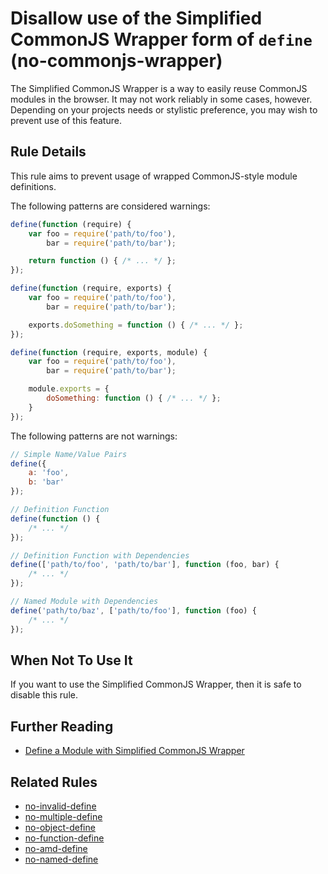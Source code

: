 # Disallow use of the Simplified CommonJS Wrapper form of `define` (no-commonjs-wrapper)

The Simplified CommonJS Wrapper is a way to easily reuse CommonJS modules in the browser. It may not work reliably in some cases, however. Depending on your projects needs or stylistic preference, you may wish to prevent use of this feature.

## Rule Details

This rule aims to prevent usage of wrapped CommonJS-style module definitions.

The following patterns are considered warnings:

```js
define(function (require) {
    var foo = require('path/to/foo'),
        bar = require('path/to/bar');

    return function () { /* ... */ };
});

define(function (require, exports) {
    var foo = require('path/to/foo'),
        bar = require('path/to/bar');

    exports.doSomething = function () { /* ... */ };
});

define(function (require, exports, module) {
    var foo = require('path/to/foo'),
        bar = require('path/to/bar');

    module.exports = {
        doSomething: function () { /* ... */ };
    }
});
```

The following patterns are not warnings:

```js
// Simple Name/Value Pairs
define({
    a: 'foo',
    b: 'bar'
});

// Definition Function
define(function () {
    /* ... */
});

// Definition Function with Dependencies
define(['path/to/foo', 'path/to/bar'], function (foo, bar) {
    /* ... */
});

// Named Module with Dependencies
define('path/to/baz', ['path/to/foo'], function (foo) {
    /* ... */
});
```

## When Not To Use It

If you want to use the Simplified CommonJS Wrapper, then it is safe to disable this rule.

## Further Reading

* [Define a Module with Simplified CommonJS Wrapper](http://requirejs.org/docs/api.html#cjsmodule)

## Related Rules

* [no-invalid-define](no-invalid-define.md)
* [no-multiple-define](no-multiple-define.md)
* [no-object-define](no-object-define.md)
* [no-function-define](no-function-define.md)
* [no-amd-define](no-amd-define.md)
* [no-named-define](no-named-define.md)

